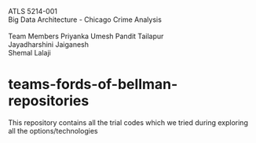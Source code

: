 ATLS 5214-001 </br>
Big Data Architecture - Chicago Crime Analysis</br>
<br/>
Team Members </b>
Priyanka Umesh Pandit Tailapur </br>
Jayadharshini Jaiganesh </br>
Shemal Lalaji </br>

# teams-fords-of-bellman-repositories</br>
This repository contains all the trial codes which we tried during exploring all the options/technologies <br/>

